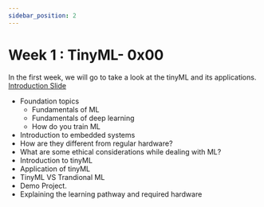 ```yaml
---
sidebar_position: 2
---
```


# Week 1 : TinyML- 0x00

In the first week, we will go to take a look at the tinyML and its applications.  [Introduction Slide](https://docs.google.com/presentation/d/1FDYeaRdats0U0-jgMmM9BICJGdZRwG97qw5vBjBPQe0/edit#slide=id.g120b0cda2e7_0_199)

* Foundation topics
  * Fundamentals of ML
  * Fundamentals of deep learning
  * How do you train ML
 * Introduction to embedded systems
* How are they different from regular hardware?
* What are some ethical considerations while dealing with ML?
* Introduction to tinyML 
* Application of tinyML 
* TinyML VS Trandional ML 
* Demo Project. 
* Explaining the learning pathway and required hardware 


